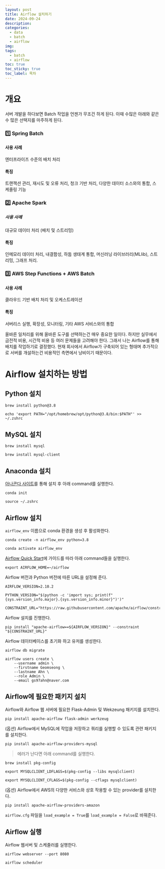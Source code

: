 ```yaml
---
layout: post
title: Airflow 설치하기
date: 2024-09-24
description: 
categories:
  - data
  - batch
  - airflow
img: 
tags:
  - batch
  - airflow
toc: true
toc_sticky: true
toc_label: 목차
---
```

# 개요

서버 개발을 하다보면 Batch 작업을 언젠가 무조건 하게 된다. 이때 수많은 아래와 같은 수 많은 선택지를 마주하게 된다. 

### 1️⃣ Spring Batch

#### 사용 사례

엔터프라이즈 수준의 배치 처리

#### 특징

트랜잭션 관리, 재시도 및 오류 처리, 청크 기반 처리, 다양한 데이터 소스와의 통합, 스케줄링 기능

### 2️⃣ Apache Spark

##### 사용 사례

대규모 데이터 처리 (배치 및 스트리밍)

#### 특징

인메모리 데이터 처리, 내결함성, 하둡 생태계 통합, 머신러닝 라이브러리(MLlib), 스트리밍, 그래프 처리.

### 3️⃣ AWS Step Functions + AWS Batch

#### 사용 사례

클라우드 기반 배치 처리 및 오케스트레이션

#### 특징

서버리스 실행, 확장성, 모니터링, 기타 AWS 서비스와의 통합

올바른 일처리를 위해 올바른 도구를 선택하는건 매우 중요한 일이다. 하지만 실무에서 금전적 비용, 시간적 비용 등 여러 문제들을 고려해야 한다. 그래서 나는 Airflow를 통해 배치를 작업하기로 결정했다. 현재 회사에서 Airflow가 구축되어 있는 형태며 추가적으로 서버를 개설하는건 비용적인 측면에서 낭비이기 때문이다.

# Airflow 설치하는 방법

## Python 설치

```
brew install python@3.8
```

```
echo 'export PATH="/opt/homebrew/opt/python@3.8/bin:$PATH"' >> ~/.zshrc
```

## MySQL 설치

```
brew install mysql
```

```
brew install mysql-client
```

## Anaconda 설치

[아나콘다 사이트](https://www.anaconda.com/download)를 통해 설치 후 아래 command를 실행한다.

```
conda init
```

```
source ~/.zshrc
```

## Airflow 설치

`airflow_env` 이름으로 conda 환경을 생성 후 활성화한다.

```
conda create -n airflow_env python=3.8
```

```
conda activate airflow_env
```

[Airflow Quick Start](https://airflow.apache.org/docs/apache-airflow/stable/start.html)에 가이드를 따라 아래 command들을 실행한다.

```
export AIRFLOW_HOME=~/airflow
```

Airflow 버전과 Python 버전에 따른 URL을 설정해 준다.

```
AIRFLOW_VERSION=2.10.2
```

```
PYTHON_VERSION="$(python -c 'import sys; print(f"{sys.version_info.major}.{sys.version_info.minor}")')"
```

```
CONSTRAINT_URL="https://raw.githubusercontent.com/apache/airflow/constraints-${AIRFLOW_VERSION}/constraints-${PYTHON_VERSION}.txt"
```

Airflow 설치를 진행한다.

```
pip install "apache-airflow==${AIRFLOW_VERSION}" --constraint "${CONSTRAINT_URL}"
```

Airflow 데이터베이스를 초기화 하고 유저를 생성한다.

```
airflow db migrate
```

```
airflow users create \
    --username admin \
    --firstname Geomseong \
    --lastname Ahn \
    --role Admin \
    --email gs97ahn@naver.com
```

## Airflow에 필요한 패키지 설치

Airflow와 Airflow 웹 서버에 필요한 Flask-Admin 및 Wekzeung 패키지를 설치한다.
```
pip install apache-airflow flask-admin werkzeug
```

(옵션) Airflow에서 MySQL에 작업을 저장하고 쿼리를 실행할 수 있도록 관련 패키지를 설치한다.

```
pip install apache-airflow-providers-mysql
```

> 에러가 난다면 아래 command를 실행한다.

```
brew install pkg-config
```

```
export MYSQLCLIENT_LDFLAGS=$(pkg-config --libs mysqlclient)
```

```
export MYSQLCLIENT_CFLAGS=$(pkg-config --cflags mysqlclient)
```

(옵션) Airflow에서 AWS의 다양한 서비스와 상호 작용할 수 있는 provider를 설치한다.

```
pip install apache-airflow-providers-amazon
```

`airflow.cfg` 파일을 `load_example = True`를 `load_example = False`로 바꿔준다.

## Airflow 실행

Airflow 웹서버 및 스케줄러를 실행한다.

```
airflow webserver --port 8080
```

```
airflow scheduler
```
